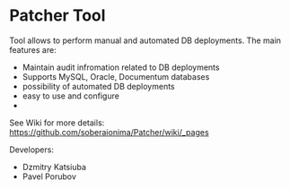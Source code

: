 Patcher Tool
=======

Tool allows to perform manual and automated DB deployments. The main features are:
* Maintain audit infromation related to DB deployments
* Supports MySQL, Oracle, Documentum databases
* possibility of automated DB deployments
* easy to use and configure
*

See Wiki for more details: https://github.com/soberaionima/Patcher/wiki/_pages


Developers:
* Dzmitry Katsiuba
* Pavel Porubov
